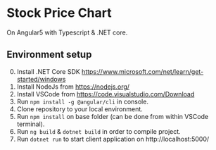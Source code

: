 # Stock Price Chart 

On Angular5 with Typescript & .NET core.

## Environment setup
0. Install .NET Core SDK https://www.microsoft.com/net/learn/get-started/windows
1. Install NodeJs from https://nodejs.org/
2. Install VSCode from https://code.visualstudio.com/Download
3. Run `npm install -g @angular/cli` in console.
4. Clone repository to your local environment.
5. Run `npm install` on base folder (can be done from within VSCode terminal). 
6. Run `ng build` & `dotnet build` in order to compile project.
7. Run `dotnet run` to start client application on http://localhost:5000/

